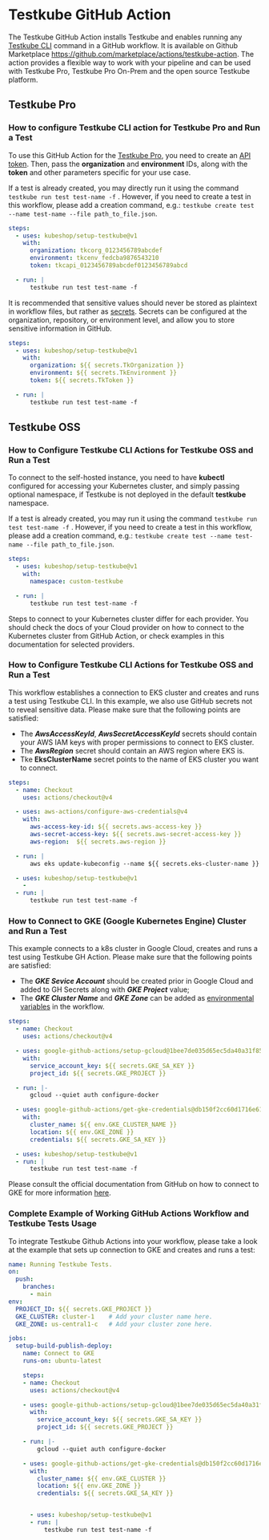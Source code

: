 # Testkube GitHub Action

The Testkube GitHub Action installs Testkube and enables running any [Testkube CLI](https://docs.testkube.io/cli/testkube) command in a GitHub workflow. It is available on Github Marketplace <https://github.com/marketplace/actions/testkube-action>.
The action provides a flexible way to work with your pipeline and can be used with Testkube Pro, Testkube Pro On-Prem and the open source Testkube platform.

## Testkube Pro

### How to configure Testkube CLI action for Testkube Pro and Run a Test

To use this GitHub Action for the [Testkube Pro](https://app.testkube.io/), you need to create an [API token](https://docs.testkube.io/testkube-pro/articles/organization-management/#api-tokens).
Then, pass the **organization** and **environment** IDs, along with the **token** and other parameters specific for your use case.

If a test is already created, you may directly run it using the command `testkube run test test-name -f` . However, if you need to create a test in this workflow, please add a creation command, e.g.: `testkube create test --name test-name --file path_to_file.json`.

```yaml
steps:
  - uses: kubeshop/setup-testkube@v1
    with:
      organization: tkcorg_0123456789abcdef
      environment: tkcenv_fedcba9876543210
      token: tkcapi_0123456789abcdef0123456789abcd

  - run: |
      testkube run test test-name -f 

```
It is recommended that sensitive values should never be stored as plaintext in workflow files, but rather as [secrets](https://docs.github.com/en/actions/security-guides/using-secrets-in-github-actions).  Secrets can be configured at the organization, repository, or environment level, and allow you to store sensitive information in GitHub.

```yaml
steps:
  - uses: kubeshop/setup-testkube@v1
    with:
      organization: ${{ secrets.TkOrganization }}
      environment: ${{ secrets.TkEnvironment }}
      token: ${{ secrets.TkToken }}

  - run: |
      testkube run test test-name -f 

 ```
## Testkube OSS

### How to Configure Testkube CLI Actions for Testkube OSS and Run a Test

To connect to the self-hosted instance, you need to have **kubectl** configured for accessing your Kubernetes cluster, and simply passing optional namespace, if Testkube is not deployed in the default **testkube** namespace. 

If a test is already created, you may run it using the command `testkube run test test-name -f` . However, if you need to create a test in this workflow, please add a creation command, e.g.: `testkube create test --name test-name --file path_to_file.json`.

```yaml
steps: 
  - uses: kubeshop/setup-testkube@v1
    with:
      namespace: custom-testkube

  - run: |
      testkube run test test-name -f 

```

Steps to connect to your Kubernetes cluster differ for each provider. You should check the docs of your Cloud provider on how to connect to the Kubernetes cluster from GitHub Action, or check examples in this documentation for selected providers.

### How to Configure Testkube CLI Actions for Testkube OSS and Run a Test

This workflow establishes a connection to EKS cluster and creates and runs a test using Testkube CLI. In this example, we also use GitHub secrets not to reveal sensitive data. Please make sure that the following points are satisfied:
- The **_AwsAccessKeyId_**, **_AwsSecretAccessKeyId_** secrets should contain your AWS IAM keys with proper permissions to connect to EKS cluster.
- The **_AwsRegion_** secret should contain an AWS region where EKS is.
- Tke **EksClusterName** secret points to the name of EKS cluster you want to connect.

```yaml
steps:   
  - name: Checkout
    uses: actions/checkout@v4

  - uses: aws-actions/configure-aws-credentials@v4
    with:
      aws-access-key-id: ${{ secrets.aws-access-key }}
      aws-secret-access-key: ${{ secrets.aws-secret-access-key }} 
      aws-region:  ${{ secrets.aws-region }}  

  - run: |
      aws eks update-kubeconfig --name ${{ secrets.eks-cluster-name }} --region ${{ secrets.aws-region }} 

  - uses: kubeshop/setup-testkube@v1
    - 
  - run: |
      testkube run test test-name -f 
```

### How to Connect to GKE (Google Kubernetes Engine) Cluster and Run a Test 

This example connects to a k8s cluster in Google Cloud, creates and runs a test using Testkube GH Action. Please make sure that the following points are satisfied:
- The **_GKE Sevice Account_** should be created prior in Google Cloud and added to GH Secrets along with **_GKE Project_** value;
- The **_GKE Cluster Name_** and **_GKE Zone_** can be added as [environmental variables](https://docs.github.com/en/actions/learn-github-actions/variables) in the workflow.

```yaml
steps:    
  - name: Checkout
    uses: actions/checkout@v4

  - uses: google-github-actions/setup-gcloud@1bee7de035d65ec5da40a31f8589e240eba8fde5
    with:
      service_account_key: ${{ secrets.GKE_SA_KEY }}
      project_id: ${{ secrets.GKE_PROJECT }}

  - run: |-
      gcloud --quiet auth configure-docker

  - uses: google-github-actions/get-gke-credentials@db150f2cc60d1716e61922b832eae71d2a45938f
    with:
      cluster_name: ${{ env.GKE_CLUSTER_NAME }}
      location: ${{ env.GKE_ZONE }}
      credentials: ${{ secrets.GKE_SA_KEY }}

  - uses: kubeshop/setup-testkube@v1
  - run: |
      testkube run test test-name -f 
```
Please consult the official documentation from GitHub on how to connect to GKE for more information [here](https://docs.github.com/en/actions/deployment/deploying-to-google-kubernetes-engine).

### Complete Example of Working GitHub Actions Workflow and Testkube Tests Usage
To integrate Testkube Github Actions into your workflow, please take a look at the example that sets up connection to GKE and creates and runs a test:

```yaml
name: Running Testkube Tests.
on:
  push:
    branches:
      - main
env:
  PROJECT_ID: ${{ secrets.GKE_PROJECT }}
  GKE_CLUSTER: cluster-1    # Add your cluster name here.
  GKE_ZONE: us-central1-c   # Add your cluster zone here.

jobs:
  setup-build-publish-deploy:
    name: Connect to GKE
    runs-on: ubuntu-latest

    steps:
    - name: Checkout
      uses: actions/checkout@v4

    - uses: google-github-actions/setup-gcloud@1bee7de035d65ec5da40a31f8589e240eba8fde5
      with:
        service_account_key: ${{ secrets.GKE_SA_KEY }}
        project_id: ${{ secrets.GKE_PROJECT }}

    - run: |-
        gcloud --quiet auth configure-docker

    - uses: google-github-actions/get-gke-credentials@db150f2cc60d1716e61922b832eae71d2a45938f
      with:
        cluster_name: ${{ env.GKE_CLUSTER }}
        location: ${{ env.GKE_ZONE }}
        credentials: ${{ secrets.GKE_SA_KEY }}


      - uses: kubeshop/setup-testkube@v1
      - run: |
          testkube run test test-name -f 
```

